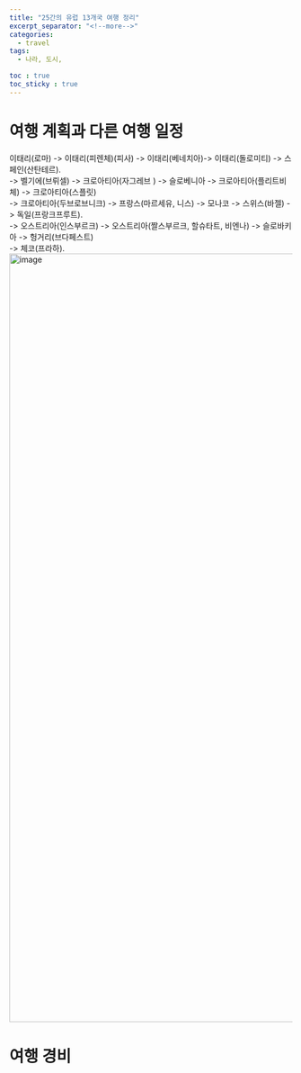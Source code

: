 ```yaml
---
title: "25간의 유럽 13개국 여행 정리"
excerpt_separator: "<!--more-->"
categories:
  - travel
tags:
  - 나라, 도시, 

toc : true
toc_sticky : true
---
```


# 여행 계획과 다른 여행 일정
이태리(로마) -> 이태리(피렌체)(피사) -> 이태리(베네치아)-> 이태리(돌로미티) -> 스페인(산탄테르).  
-> 벨기에(브뤼셀) -> 크로아티아(자그레브 ) -> 슬로베니아 -> 크로아티아(플리트비체) -> 크로아티아(스플릿)     
-> 크로아티아(두브로브니크) -> 프랑스(마르세유, 니스) -> 모나코 -> 스위스(바젤) -> 독일(프랑크프루트).   
-> 오스트리아(인스부르크) -> 오스트리아(짤스부르크, 할슈타트, 비엔나) -> 슬로바키아 -> 헝거리(브다페스트)    
-> 체코(프라하).   
<img width="1366" alt="image" src="https://github.com/user-attachments/assets/de10d6bb-8888-4118-aa4f-05f279c92d44" />


# 여행 경비  

